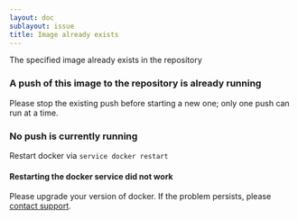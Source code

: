 ```yaml
---
layout: doc
sublayout: issue
title: Image already exists
---
```

The specified image already exists in the repository

### A push of this image to the repository is already running

Please stop the existing push before starting a new one; only one push can run at a time.

### No push is currently running

Restart docker via `service docker restart`

#### Restarting the docker service did not work

Please upgrade your version of docker. If the problem persists, please [contact support](https://quay.io/contact).
